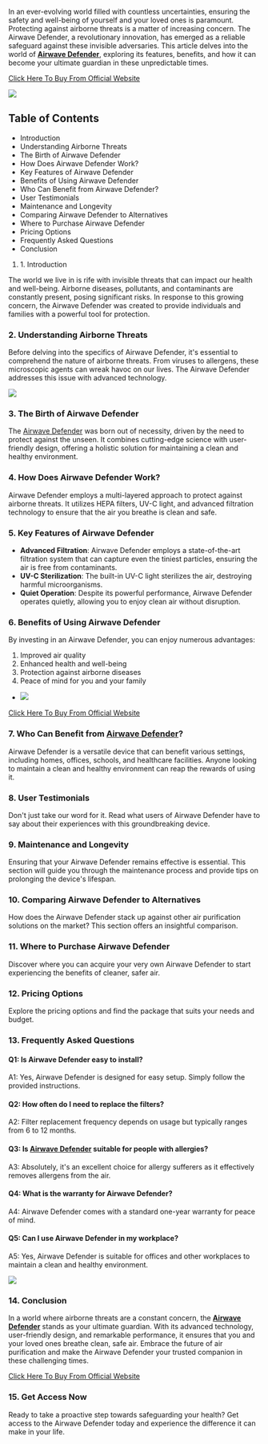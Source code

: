 In an ever-evolving world filled with countless uncertainties, ensuring the safety and well-being of yourself and your loved ones is paramount. Protecting against airborne threats is a matter of increasing concern. The Airwave Defender, a revolutionary innovation, has emerged as a reliable safeguard against these invisible adversaries. This article delves into the world of **[Airwave Defender](https://snoppymart.com/airwave-defender/)**, exploring its features, benefits, and how it can become your ultimate guardian in these unpredictable times.

[Click Here To Buy From Official Website](https://snoppymart.com/airwave-defender/)

[![](https://blogger.googleusercontent.com/img/b/R29vZ2xl/AVvXsEiMGSezVr6GAIMLxRqsfe_Hvh67I9dYR5G_kA7GXrVBSKvb_UHjZfK57hzevin7psDQMP_qAzGo5q1D2CvroyPwC6lq4Z6O3bRZ7V2HLghyphenhyphenOjEjsG15msZVHUAT1qkzsx4F3ttmjYJQID6q7LA6OHDCAopew0iYiPJ72zcbdzk4wJrDnTGdNLlrI1cwxPA/w640-h434/Screenshot%20(1409).png)](https://snoppymart.com/airwave-defender/)

Table of Contents
-----------------

*   Introduction
*   Understanding Airborne Threats
*   The Birth of Airwave Defender
*   How Does Airwave Defender Work?
*   Key Features of Airwave Defender
*   Benefits of Using Airwave Defender
*   Who Can Benefit from Airwave Defender?
*   User Testimonials
*   Maintenance and Longevity
*   Comparing Airwave Defender to Alternatives
*   Where to Purchase Airwave Defender
*   Pricing Options
*   Frequently Asked Questions
*   Conclusion

1.  1\. Introduction

The world we live in is rife with invisible threats that can impact our health and well-being. Airborne diseases, pollutants, and contaminants are constantly present, posing significant risks. In response to this growing concern, the Airwave Defender was created to provide individuals and families with a powerful tool for protection.

### 2\. Understanding Airborne Threats

Before delving into the specifics of Airwave Defender, it's essential to comprehend the nature of airborne threats. From viruses to allergens, these microscopic agents can wreak havoc on our lives. The Airwave Defender addresses this issue with advanced technology.

[![](https://blogger.googleusercontent.com/img/b/R29vZ2xl/AVvXsEiZvYPHI4v1zGSWBaaYcBBk0H2KId8UlPMhmk6NNhb6mU88xQmNcsOP81Dn9TaB6_BkNsvkhtQlDdSnqzNawsUVPAZC_hWx1D1Yra4z5dK9CZgQ-qxGf9PXZOFinQSUe7YTofdNjkVEqPNTcAquldqtev6FB_Vr4bZz3r8X9VSg4anmaIB523WmtZhvI8M/w640-h306/Screenshot%20(1410).png)](https://snoppymart.com/airwave-defender/)

### 3\. The Birth of Airwave Defender

The [Airwave Defender](https://lookerstudio.google.com/reporting/04121186-4072-4d41-8b60-0d243d24cc43/page/wYTfD) was born out of necessity, driven by the need to protect against the unseen. It combines cutting-edge science with user-friendly design, offering a holistic solution for maintaining a clean and healthy environment.

### 4\. How Does Airwave Defender Work?

Airwave Defender employs a multi-layered approach to protect against airborne threats. It utilizes HEPA filters, UV-C light, and advanced filtration technology to ensure that the air you breathe is clean and safe.

### 5\. Key Features of Airwave Defender

*   **Advanced Filtration**: Airwave Defender employs a state-of-the-art filtration system that can capture even the tiniest particles, ensuring the air is free from contaminants.
*   **UV-C Sterilization**: The built-in UV-C light sterilizes the air, destroying harmful microorganisms.
*   **Quiet Operation**: Despite its powerful performance, Airwave Defender operates quietly, allowing you to enjoy clean air without disruption.

### 6\. Benefits of Using Airwave Defender

By investing in an Airwave Defender, you can enjoy numerous advantages:

1.  Improved air quality
2.  Enhanced health and well-being
3.  Protection against airborne diseases
4.  Peace of mind for you and your family

*   [![](https://blogger.googleusercontent.com/img/b/R29vZ2xl/AVvXsEh1dYV1uvgFwLwn730MFhQHj_vSIFsdlzlavH4-GF7hnnJCikL1CL6VXOS5sR2C-fI_hGaoEGwUSFJc0izmmKhvEofAzflqmS34K8echFOFid_Max5naL9Bnvx56hyJ9LuWTDZmyk7dBbMxMxGjcx0ZrZAEDtSysDHJMzYj1-rQYXLFkhp_ZkYLCbQgXCA/w640-h294/Screenshot%20(1412).png)](https://snoppymart.com/airwave-defender/)

[Click Here To Buy From Official Website](https://snoppymart.com/airwave-defender/)

### 7\. Who Can Benefit from [Airwave Defender](https://snoppymart.com/airwave-defender/)?

Airwave Defender is a versatile device that can benefit various settings, including homes, offices, schools, and healthcare facilities. Anyone looking to maintain a clean and healthy environment can reap the rewards of using it.

### 8\. User Testimonials

Don't just take our word for it. Read what users of Airwave Defender have to say about their experiences with this groundbreaking device.

### 9\. Maintenance and Longevity

Ensuring that your Airwave Defender remains effective is essential. This section will guide you through the maintenance process and provide tips on prolonging the device's lifespan.

### 10\. Comparing Airwave Defender to Alternatives

How does the Airwave Defender stack up against other air purification solutions on the market? This section offers an insightful comparison.

### 11\. Where to Purchase Airwave Defender

Discover where you can acquire your very own Airwave Defender to start experiencing the benefits of cleaner, safer air.

### 12\. Pricing Options

Explore the pricing options and find the package that suits your needs and budget.

### 13\. Frequently Asked Questions

#### Q1: Is Airwave Defender easy to install?

A1: Yes, Airwave Defender is designed for easy setup. Simply follow the provided instructions.

#### Q2: How often do I need to replace the filters?

A2: Filter replacement frequency depends on usage but typically ranges from 6 to 12 months.

#### Q3: Is **[Airwave Defender](https://snoppymart.com/airwave-defender/)** suitable for people with allergies?

A3: Absolutely, it's an excellent choice for allergy sufferers as it effectively removes allergens from the air.

#### Q4: What is the warranty for Airwave Defender?

A4: Airwave Defender comes with a standard one-year warranty for peace of mind.

#### Q5: Can I use Airwave Defender in my workplace?

A5: Yes, Airwave Defender is suitable for offices and other workplaces to maintain a clean and healthy environment.

[![](https://blogger.googleusercontent.com/img/b/R29vZ2xl/AVvXsEjWpXfF1pllM6pabbzXqX-ckdoBq_4ShktKmL_xjmfHcew7Vl3Sx_LFKwd44_blkJWh1FLYSS90JVF4b14GcpA4Xh61pejxw0SKwzOWkRR4vdiqLHec9rbcUgazkvtfYpHfP8t5klr_LTQrdeeonHlxb7pbN6m6NNcw4tB5zO1U71_8nKFyOgg4IRrnREc/w640-h298/Screenshot%20(1413).png)](https://snoppymart.com/airwave-defender/)

### 14\. Conclusion

In a world where airborne threats are a constant concern, the **[Airwave Defender](https://snoppymart.com/airwave-defender/)** stands as your ultimate guardian. With its advanced technology, user-friendly design, and remarkable performance, it ensures that you and your loved ones breathe clean, safe air. Embrace the future of air purification and make the Airwave Defender your trusted companion in these challenging times.

[Click Here To Buy From Official Website](https://snoppymart.com/airwave-defender/)

### 15\. Get Access Now

Ready to take a proactive step towards safeguarding your health? Get access to the Airwave Defender today and experience the difference it can make in your life.
